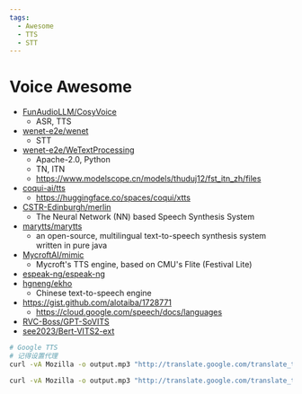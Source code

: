 ```yaml
---
tags:
  - Awesome
  - TTS
  - STT
---
```


# Voice Awesome

- [FunAudioLLM/CosyVoice](https://github.com/FunAudioLLM/CosyVoice)
  - ASR, TTS
- [wenet-e2e/wenet](https://github.com/wenet-e2e/wenet)
  - STT
- [wenet-e2e/WeTextProcessing](https://github.com/wenet-e2e/WeTextProcessing)
  - Apache-2.0, Python
  - TN, ITN
  - https://www.modelscope.cn/models/thuduj12/fst_itn_zh/files
- [coqui-ai/tts](https://github.com/coqui-ai/tts)
  - https://huggingface.co/spaces/coqui/xtts
- [CSTR-Edinburgh/merlin](https://github.com/CSTR-Edinburgh/merlin)
  - The Neural Network (NN) based Speech Synthesis System
- [marytts/marytts](https://github.com/marytts/marytts)
  - an open-source, multilingual text-to-speech synthesis system written in pure java
- [MycroftAI/mimic](https://github.com/MycroftAI/mimic)
  - Mycroft's TTS engine, based on CMU's Flite (Festival Lite)
- [espeak-ng/espeak-ng](https://github.com/espeak-ng/espeak-ng)
- [hgneng/ekho](https://github.com/hgneng/ekho)
  - Chinese text-to-speech engine
- https://gist.github.com/alotaiba/1728771
  - https://cloud.google.com/speech/docs/languages
- [RVC-Boss/GPT-SoVITS](https://github.com/RVC-Boss/GPT-SoVITS)
- [see2023/Bert-VITS2-ext](https://github.com/see2023/Bert-VITS2-ext)

```bash
# Google TTS
# 记得设置代理
curl -vA Mozilla -o output.mp3 "http://translate.google.com/translate_tts?ie=UTF-8&total=1&idx=0&textlen=32&client=tw-ob&q=Test&tl=En-gb"

curl -vA Mozilla -o output.mp3 "http://translate.google.com/translate_tts?ie=UTF-8&total=1&idx=0&textlen=32&client=tw-ob&q=您好&tl=cmn-Hans-CN"
```
